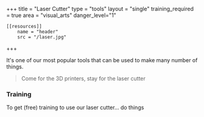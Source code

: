 +++
    title = "Laser Cutter"
    type = "tools"
    layout = "single"
    training_required = true
    area = "visual_arts"
    danger_level="1"

    [[resources]]
        name = "header"
        src = "/laser.jpg"
+++
 
It's one of our most popular tools that can be used to make many number of things. 

> Come for the 3D printers, stay for the laser cutter

### Training
To get (free) training to use our laser cutter...
do things
